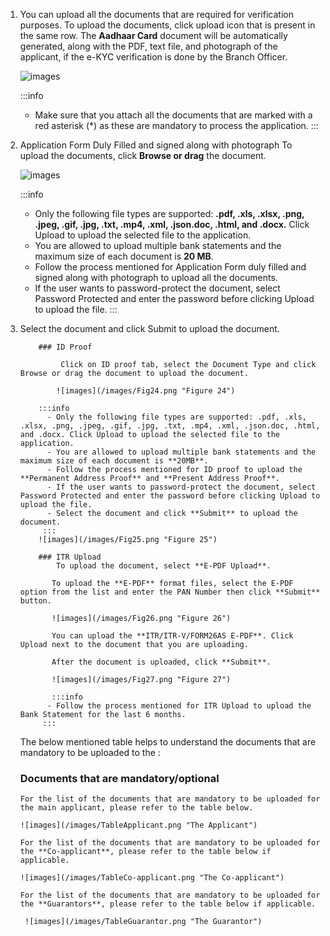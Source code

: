 1.  You can upload all the documents that are required for verification purposes. To upload the documents, click upload icon that is present in the same row. The **Aadhaar Card** document will be automatically generated, along with the PDF, text file, and photograph of the applicant, if the e-KYC verification is done by the Branch Officer.

    ![images](/images/Fig22.png "Figure 22")

    :::info

    - Make sure that you attach all the documents that are marked with a red asterisk (\*) as these are mandatory to process the application.
      :::

2.  Application Form Duly Filled and signed along with photograph To upload the documents, click **Browse or drag** the document.

    ![images](/images/Fig23.png "Figure 23")

    :::info

    - Only the following file types are supported: **.pdf, .xls, .xlsx, .png, .jpeg, .gif, .jpg, .txt, .mp4, .xml, .json.doc, .html, and .docx.** Click Upload to upload the selected file to the application.
    - You are allowed to upload multiple bank statements and the maximum size of each document is **20 MB**.
    - Follow the process mentioned for Application Form duly filled and signed along with photograph to upload all the documents.
    - If the user wants to password-protect the document, select Password Protected and enter the password before clicking Upload to upload the file.
      :::

3.  Select the document and click Submit to upload the document.

            ### ID Proof

                 Click on ID proof tab, select the Document Type and click Browse or drag the document to upload the document.

                ![images](/images/Fig24.png "Figure 24")

            :::info
              - Only the following file types are supported: .pdf, .xls, .xlsx, .png, .jpeg, .gif, .jpg, .txt, .mp4, .xml, .json.doc, .html, and .docx. Click Upload to upload the selected file to the application.
              - You are allowed to upload multiple bank statements and the maximum size of each document is **20MB**.
              - Follow the process mentioned for ID proof to upload the **Permanent Address Proof** and **Present Address Proof**.
              - If the user wants to password-protect the document, select Password Protected and enter the password before clicking Upload to upload the file.
              - Select the document and click **Submit** to upload the document.
             :::
            ![images](/images/Fig25.png "Figure 25")

            ### ITR Upload
                To upload the document, select **E-PDF Upload**.

               To upload the **E-PDF** format files, select the E-PDF option from the list and enter the PAN Number then click **Submit** button.

               ![images](/images/Fig26.png "Figure 26")

               You can upload the **ITR/ITR-V/FORM26AS E-PDF**. Click Upload next to the document that you are uploading.

               After the document is uploaded, click **Submit**.

               ![images](/images/Fig27.png "Figure 27")

               :::info
              - Follow the process mentioned for ITR Upload to upload the Bank Statement for the last 6 months.
             :::

    The below mentioned table helps to understand the documents that are mandatory to be uploaded to the :

    ### Documents that are mandatory/optional

        For the list of the documents that are mandatory to be uploaded for the main applicant, please refer to the table below.

        ![images](/images/TableApplicant.png "The Applicant")

        For the list of the documents that are mandatory to be uploaded for the **Co-applicant**, please refer to the table below if applicable.

        ![images](/images/TableCo-applicant.png "The Co-applicant")

        For the list of the documents that are mandatory to be uploaded for the **Guarantors**, please refer to the table below if applicable.

         ![images](/images/TableGuarantor.png "The Guarantor")
